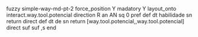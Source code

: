fuzzy simple-way-md-pt-2
   force_position Y
   madatory Y
   layout_onto interact.way.tool.potencial
   direction R
   an AN
   sq 0
   pref 
   def 
    dt habilidade
    sn 
    return 
    direct 
   def 
    dt de
    sn 
    return [way.tool.potencial,,way.tool.potencial]
    direct 
   suf 
   suf ,s
end
